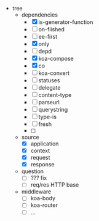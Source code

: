 - tree
    - dependencies
        - [x] is-generator-function
        - [ ] on-fiished
        - [ ] ee-first
        - [x] only
        - [ ] depd
        - [x] koa-compose
        - [x] co
        - [ ] koa-convert
        - [ ] statuses
        - [ ] delegate
        - [ ] content-type
        - [ ] parseurl
        - [ ] querystring
        - [ ] type-is
        - [ ] fresh
        - [ ] 
    - source
        - [x] application
        - [x] context
        - [x] request
        - [x] response
    - question
        - [ ] ??? fix
        - [ ] req/res HTTP base
    - middleware
        - [ ] koa-body
        - [ ] koa-router
        - [ ] ...